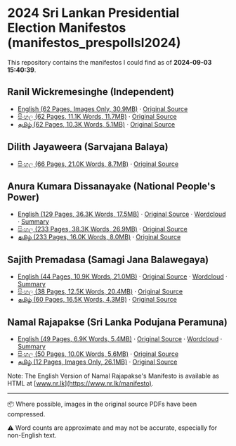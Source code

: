 # 2024 Sri Lankan Presidential Election Manifestos (manifestos_prespollsl2024)

This repository contains the manifestos I could find as of **2024-09-03 15:40:39**. 

## Ranil Wickremesinghe (Independent)

* [English (62 Pages, Images Only, 30.9MB)](https://raw.githubusercontent.com/nuuuwan/manifestos_prespollsl2024/main/data/pdf/ind-rw-en.pdf) · [Original Source](https://www.ranil2024.lk/manifesto)
* [සිංහල (62 Pages, 11.1K Words, 11.7MB)](https://raw.githubusercontent.com/nuuuwan/manifestos_prespollsl2024/main/data/pdf/ind-rw-si.pdf) · [Original Source](https://www.ranil2024.lk/si/manifesto)
* [தமிழ் (62 Pages, 10.3K Words, 5.1MB)](https://raw.githubusercontent.com/nuuuwan/manifestos_prespollsl2024/main/data/pdf/ind-rw-ta.pdf) · [Original Source](https://www.ranil2024.lk/ta/manifesto)

## Dilith Jayaweera (Sarvajana Balaya)

* [සිංහල (66 Pages, 21.0K Words, 8.7MB)](https://raw.githubusercontent.com/nuuuwan/manifestos_prespollsl2024/main/data/pdf/mjp-si.pdf) · [Original Source](https://www.scribd.com/document/764382431/Presidential-Candidate-Dilith-Jayaweera-unveils-national-strategic-plan)

## Anura Kumara Dissanayake (National People's Power)

* [English (129 Pages, 36.3K Words, 17.5MB)](https://raw.githubusercontent.com/nuuuwan/manifestos_prespollsl2024/main/data/pdf/npp-en.pdf) · [Original Source](https://www.npp.lk/up/policies/en/npppolicystatement.pdf) · [Wordcloud](data/wordclouds/npp-en.png) · [Summary](data/summary/npp-en.md)
* [සිංහල (233 Pages, 38.3K Words, 26.9MB)](https://raw.githubusercontent.com/nuuuwan/manifestos_prespollsl2024/main/data/pdf/npp-si.pdf) · [Original Source](https://www.npp.lk/up/policies/si/npppolicystatement.pdf)
* [தமிழ் (233 Pages, 16.0K Words, 8.0MB)](https://raw.githubusercontent.com/nuuuwan/manifestos_prespollsl2024/main/data/pdf/npp-ta.pdf) · [Original Source](https://www.npp.lk/up/policies/ta/npppolicystatement.pdf)

## Sajith Premadasa (Samagi Jana Balawegaya)

* [English (44 Pages, 10.9K Words, 21.0MB)](https://raw.githubusercontent.com/nuuuwan/manifestos_prespollsl2024/main/data/pdf/sjb-en.pdf) · [Original Source](https://cdn.prod.website-files.com/667c056ef89cca890b53adad/66d32e4698e32d285739c6ac_SajithPremadasa_policy-manifesto-english-compressed.pdf) · [Wordcloud](data/wordclouds/sjb-en.png) · [Summary](data/summary/sjb-en.md)
* [සිංහල (38 Pages, 12.5K Words, 20.4MB)](https://raw.githubusercontent.com/nuuuwan/manifestos_prespollsl2024/main/data/pdf/sjb-si.pdf) · [Original Source](https://cdn.prod.website-files.com/667c056ef89cca890b53adad/66d32ef6a457cbb2fd19ac73_SajithPremadasa_policy-manifesto-sinhala-compressed.pdf)
* [தமிழ் (60 Pages, 16.5K Words, 4.3MB)](https://raw.githubusercontent.com/nuuuwan/manifestos_prespollsl2024/main/data/pdf/sjb-ta.pdf) · [Original Source](https://cdn.prod.website-files.com/667c056ef89cca890b53adad/66d32e462d19d928e43d0d0b_SajithPremadasa_policy-manifesto-tamil-compressed.pdf)

## Namal Rajapakse (Sri Lanka Podujana Peramuna)

* [English (49 Pages, 6.9K Words, 5.4MB)](https://raw.githubusercontent.com/nuuuwan/manifestos_prespollsl2024/main/data/pdf/slpp-en.pdf) · [Original Source](https://www.nr.lk/manifesto) · [Wordcloud](data/wordclouds/slpp-en.png) · [Summary](data/summary/slpp-en.md)
* [සිංහල (50 Pages, 10.0K Words, 5.6MB)](https://raw.githubusercontent.com/nuuuwan/manifestos_prespollsl2024/main/data/pdf/slpp-si.pdf) · [Original Source](https://www.nr.lk/pdf/NR2024_MANIFESTO_SINHALA_PRESSQ.pdf)
* [தமிழ் (12 Pages, Images Only, 26.1MB)](https://raw.githubusercontent.com/nuuuwan/manifestos_prespollsl2024/main/data/pdf/slpp-ta.pdf) · [Original Source](https://www.nr.lk/pdf/NR2024_MANIFESTO_TAMIL_PRESSQ.pdf)

Note: The English Version of Namal Rajapakse's Manifesto is available as HTML at [www.nr.lk](https://www.nr.lk/manifesto).

---

📦 Where possible, images in the original source PDFs have been compressed.

⚠️ Word counts are approximate and may not be accurate, especially for non-English text.